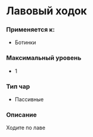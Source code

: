 # Лавовый ходок

### Применяется к:

* Ботинки

### Максимальный уровень&#x20;

* 1

### Тип чар

* Пассивные

### Описание&#x20;

Ходите по лаве
